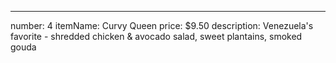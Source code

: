 ---
number: 4
itemName: Curvy Queen
price: $9.50
description: Venezuela's favorite - shredded chicken & avocado salad, sweet plantains, smoked gouda